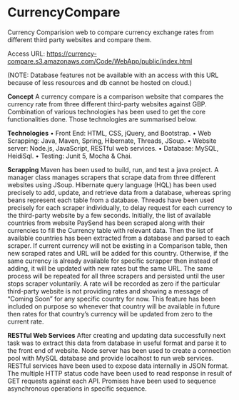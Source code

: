 # CurrencyCompare
Currency Comparision web to compare currency exchange rates from different third party websites and compare them.

Access URL: https://currency-compare.s3.amazonaws.com/Code/WebApp/public/index.html

(NOTE: Database features not be available with an access with this URL because of less resources and db cannot be hosted on cloud.)

**Concept**
   A currency compare is a comparison website that compares the currency rate from three different third-party websites against GBP. Combination of various technologies has been      used to get the core functionalities done. Those technologies are summarised below.
   
**Technologies**
   •	Front End: HTML, CSS, jQuery, and Bootstrap.
   •	Web Scrapping: Java, Maven, Spring, Hibernate, Threads, JSoup.
   •	Website server: Node.js, JavaScript, RESTful web services.
   •	Database: MySQL, HeidiSql.
   •	Testing: Junit 5, Mocha & Chai. 
   
 **Scrapping**
   Maven has been used to build, run, and test a java project. A manager class manages scrapers that scrape data from three different websites using JSoup. Hibernate query          language (HQL) has been used precisely to add, update, and retrieve data from a database, whereas spring beans represent each table from a database.  Threads have been used      precisely for each scraper individually, to delay request for each currency to the third-party website by a few seconds.
   Initially, the list of available countries from website PaySend has been scraped along with their currencies to fill the Currency table with relevant data. Then the list of      available countries has been extracted from a database and parsed to each scraper. If current currency will not be existing in a Comparison table, then new scraped rates and    URL will be added for this country. Otherwise, if the same currency is already available for specific scrapper then instead of adding, it will be updated with new rates but      the same URL. The same process will be repeated for all three scrapers and persisted until the user stops scraper voluntarily.
   A rate will be recorded as zero if the particular third-party website is not providing rates and showing a message of “Coming Soon” for any specific country for now. This        feature has been included on purpose so whenever that country will be available in future then rates for that country’s currency will be updated from zero to the current          rate. 
   
 **RESTful Web Services**
   After creating and updating data successfully next task was to extract this data from database in useful format and parse it to the front end of website. Node server has been    used to create a connection pool with MySQL database and provide localhost to run web services. RESTful services have been used to expose data internally in JSON format. The    multiple HTTP status code have been used to read response in result of GET requests against each API. Promises have been used to sequence asynchronous operations in specific    sequence.

